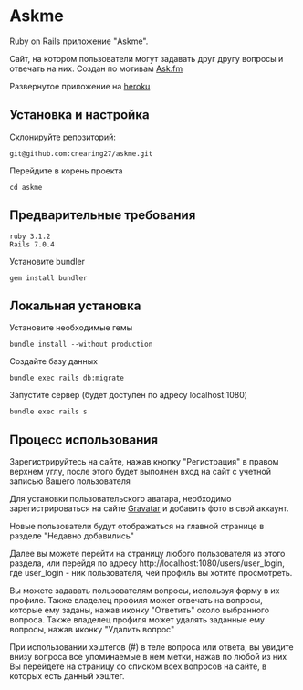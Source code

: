 # Askme

Ruby on Rails приложение "Askme".

Сайт, на котором пользователи могут задавать друг другу вопросы и отвечать на них. Создан по мотивам [Ask.fm](https://ask.fm/)

Развернутое приложение на [heroku](https://cnearing27-askme.herokuapp.com/)

## Установка и настройка

Склонируйте репозиторий:

    git@github.com:cnearing27/askme.git

Перейдите в корень проекта

    cd askme

## Предварительные требования

```
ruby 3.1.2
Rails 7.0.4
```

Установите bundler

    gem install bundler

## Локальная установка

Установите необходимые гемы

    bundle install --without production
    
Создайте базу данных

    bundle exec rails db:migrate
    
Запустите сервер (будет доступен по адресу localhost:1080)

    bundle exec rails s
    
## Процесс использования

Зарегистрируйтесь на сайте, нажав кнопку "Регистрация" в правом верхнем углу, после этого будет выполнен вход на сайт с учетной записью Вашего пользователя

Для установки пользовательского аватара, необходимо зарегистрироваться на сайте [Gravatar](https://ru.gravatar.com/) и добавить фото в свой аккаунт.

Новые пользователи будут отображаться на главной странице в разделе "Недавно добавились"

Далее вы можете перейти на страницу любого пользователя из этого раздела, или перейдя по адресу http://localhost:1080/users/user_login, где user_login - ник пользователя, чей профиль вы хотите просмотреть.

Вы можете задавать пользователям вопросы, используя форму в их профиле. Также владелец профиля может отвечать на вопросы, которые ему заданы, нажав иконку "Ответить" около выбранного вопроса. Также владелец профиля может удалять заданные ему вопросы, нажав иконку "Удалить вопрос"

При использовании хэштегов (#) в теле вопроса или ответа, вы увидите внизу вопроса все упоминаемые в нем метки, нажав по любой из них Вы перейдете на страницу со списком всех вопросов на сайте, в которых есть данный хэштег.
